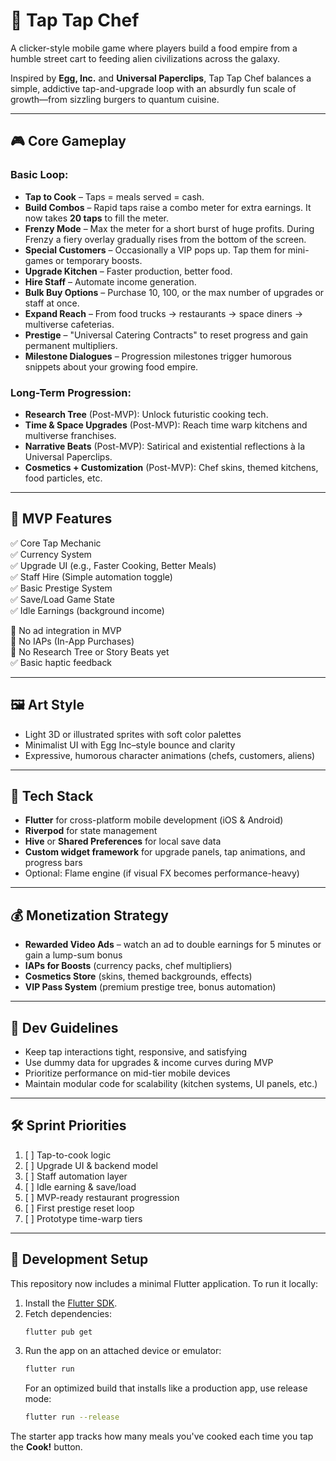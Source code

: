 # 🍳 Tap Tap Chef

A clicker-style mobile game where players build a food empire from a humble street cart to feeding alien civilizations across the galaxy.

Inspired by **Egg, Inc.** and **Universal Paperclips**, Tap Tap Chef balances a simple, addictive tap-and-upgrade loop with an absurdly fun scale of growth—from sizzling burgers to quantum cuisine.

---

## 🎮 Core Gameplay

### Basic Loop:
- **Tap to Cook** – Taps = meals served = cash.
- **Build Combos** – Rapid taps raise a combo meter for extra earnings. It now
  takes **20 taps** to fill the meter.
- **Frenzy Mode** – Max the meter for a short burst of huge profits. During
  Frenzy a fiery overlay gradually rises from the bottom of the screen.
- **Special Customers** – Occasionally a VIP pops up. Tap them for mini-games or temporary boosts.
- **Upgrade Kitchen** – Faster production, better food.
- **Hire Staff** – Automate income generation.
- **Bulk Buy Options** – Purchase 10, 100, or the max number of upgrades or staff at once.
- **Expand Reach** – From food trucks → restaurants → space diners → multiverse cafeterias.
- **Prestige** – "Universal Catering Contracts" to reset progress and gain permanent multipliers.
- **Milestone Dialogues** – Progression milestones trigger humorous snippets about your growing food empire.

### Long-Term Progression:
- **Research Tree** (Post-MVP): Unlock futuristic cooking tech.
- **Time & Space Upgrades** (Post-MVP): Reach time warp kitchens and multiverse franchises.
- **Narrative Beats** (Post-MVP): Satirical and existential reflections à la Universal Paperclips.
- **Cosmetics + Customization** (Post-MVP): Chef skins, themed kitchens, food particles, etc.

---

## 🧪 MVP Features

✅ Core Tap Mechanic  
✅ Currency System  
✅ Upgrade UI (e.g., Faster Cooking, Better Meals)  
✅ Staff Hire (Simple automation toggle)  
✅ Basic Prestige System  
✅ Save/Load Game State  
✅ Idle Earnings (background income)

🚫 No ad integration in MVP  
🚫 No IAPs (In-App Purchases)  
🚫 No Research Tree or Story Beats yet  
✅ Basic haptic feedback

---

## 🖼 Art Style

- Light 3D or illustrated sprites with soft color palettes
- Minimalist UI with Egg Inc–style bounce and clarity
- Expressive, humorous character animations (chefs, customers, aliens)

---

## 📱 Tech Stack

- **Flutter** for cross-platform mobile development (iOS & Android)
- **Riverpod** for state management
- **Hive** or **Shared Preferences** for local save data
- **Custom widget framework** for upgrade panels, tap animations, and progress bars
- Optional: Flame engine (if visual FX becomes performance-heavy)

---

## 💰 Monetization Strategy

- **Rewarded Video Ads** – watch an ad to double earnings for 5 minutes or gain a lump-sum bonus
- **IAPs for Boosts** (currency packs, chef multipliers)
- **Cosmetics Store** (skins, themed backgrounds, effects)
- **VIP Pass System** (premium prestige tree, bonus automation)

---

## 🔧 Dev Guidelines

- Keep tap interactions tight, responsive, and satisfying
- Use dummy data for upgrades & income curves during MVP
- Prioritize performance on mid-tier mobile devices
- Maintain modular code for scalability (kitchen systems, UI panels, etc.)

---

## 🛠 Sprint Priorities

1. [ ] Tap-to-cook logic  
2. [ ] Upgrade UI & backend model  
3. [ ] Staff automation layer  
4. [ ] Idle earning & save/load  
5. [ ] MVP-ready restaurant progression
6. [ ] First prestige reset loop
7. [ ] Prototype time-warp tiers

---

## 🚀 Development Setup

This repository now includes a minimal Flutter application. To run it locally:

1. Install the [Flutter SDK](https://docs.flutter.dev/get-started/install).
2. Fetch dependencies:
   ```bash
   flutter pub get
   ```
3. Run the app on an attached device or emulator:
   ```bash
   flutter run
   ```
   For an optimized build that installs like a production app, use release mode:
   ```bash
   flutter run --release
   ```

The starter app tracks how many meals you've cooked each time you tap the **Cook!** button.
